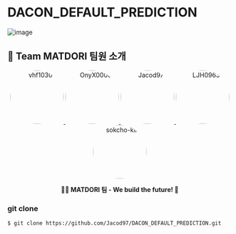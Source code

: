 # DACON_DEFAULT_PREDICTION

![image](https://github.com/user-attachments/assets/6b2cf415-1109-494a-9b0d-7a00e06cd763)

## 🚀 Team MATDORI 팀원 소개

<p align="center">
  <a href="https://github.com/vhf1030">
    <img src="https://github.com/vhf1030.png" width="120" height="120" style="border-radius:50%;" alt="vhf1030">
  </a>
  <a href="https://github.com/OnyX0000">
    <img src="https://github.com/OnyX0000.png" width="120" height="120" style="border-radius:50%;" alt="OnyX0000">
  </a>
  <a href="https://github.com/Jacod97">
    <img src="https://github.com/Jacod97.png" width="120" height="120" style="border-radius:50%;" alt="Jacod97">
  </a>
  <a href="https://github.com/LJH0963">
    <img src="https://github.com/LJH0963.png" width="120" height="120" style="border-radius:50%;" alt="LJH0963">
  </a>
  <a href="https://github.com/sokcho-kim">
    <img src="https://github.com/sokcho-kim.png" width="120" height="120" style="border-radius:50%;" alt="sokcho-kim">
  </a>
</p>

<p align="center">
  <b>👨‍💻 MATDORI 팀 - We build the future! 🚀</b>
</p>



### git clone
```$ git clone https://github.com/Jacod97/DACON_DEFAULT_PREDICTION.git```
